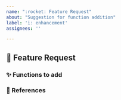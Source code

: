 ```yaml
---
name: ":rocket: Feature Request"
about: "Suggestion for function addition"
label: 'i: enhancement'
assignees: ''

---
```


## :rocket: Feature Request

### :sparkles: Functions to add

### :link: References

